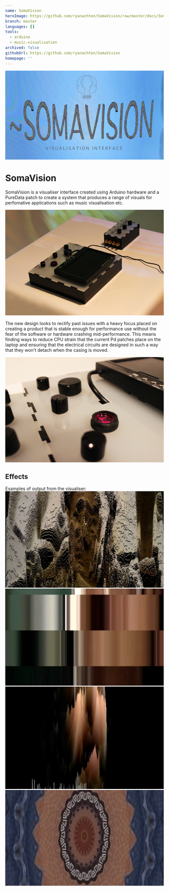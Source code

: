 ```yaml
---
name: SomaVision
heroImage: https://github.com/ryanachten/SomaVision/raw/master/docs/SomVis_01.jpg
branch: master
languages: []
tools:
  - arduino
  - music-visualisation
archived: false
githubUrl: https://github.com/ryanachten/SomaVision
homepage: ''
---
```

![promocover](https://github.com/ryanachten/SomaVision/raw/master/docs/PromoCoverUpload.jpg?raw=true)

# SomaVision

SomaVision is a visualiser interface created using Arduino hardware and a PureData patch to create a system that produces a range of visuals for perfomative applications such as music visualisation etc.

![SomaVision product](https://github.com/ryanachten/SomaVision/raw/master/docs/SomVis_01.jpg?raw=true)

The new design looks to rectify past issues with a heavy focus placed on creating a product that is stable enough for performance use without the fear of the software or hardware crashing mid-performance. This means finding ways to reduce CPU strain that the current Pd patches place on the laptop and ensuring that the electrical circuits are designed in such a way that they won't detach when the casing is moved.

![SomaVision product](https://github.com/ryanachten/SomaVision/raw/master/docs/SomVis_02.jpeg?raw=true)

## Effects

Examples of output from the visualiser:
![SomaVision product](https://github.com/ryanachten/SomaVision/raw/master/docs/SomVis_03.png?raw=true)
![SomaVision visuals](https://github.com/ryanachten/SomaVision/raw/master/docs/SomVis_04.png?raw=true)
![SomaVision visuals](https://github.com/ryanachten/SomaVision/raw/master/docs/SomVis_05.png?raw=true)
![SomaVision visuals](https://github.com/ryanachten/SomaVision/raw/master/docs/SomVis_06.png?raw=true)

